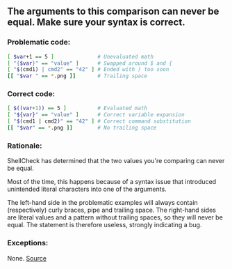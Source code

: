 ## The arguments to this comparison can never be equal. Make sure your syntax is correct.

### Problematic code:

```sh
[ $var+1 == 5 ]              # Unevaluated math
[ "{$var}" == "value" ]      # Swapped around $ and {
[ "$(cmd1) | cmd2" == "42" ] # Ended with ) too soon
[[ "$var " == *.png ]]       # Trailing space
```

### Correct code:

```sh
[ $((var+1)) == 5 ]          # Evaluated math
[ "${var}" == "value" ]      # Correct variable expansion
[ "$(cmd1 | cmd2)" == "42" ] # Correct command substitution
[[ "$var" == *.png ]]        # No trailing space
```
### Rationale:

ShellCheck has determined that the two values you're comparing can never be equal. 

Most of the time, this happens because of a syntax issue that introduced unintended literal characters into one of the arguments.

The left-hand side in the problematic examples will always contain (respectively) curly braces, pipe and trailing space. The right-hand sides are literal values and a pattern without trailing spaces, so they will never be equal. The statement is therefore useless, strongly indicating a bug. 

### Exceptions:

None.
[Source](https://github.com/koalaman/shellcheck/wiki/SC2193)

